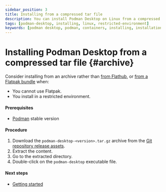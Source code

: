 ```yaml
---
sidebar_position: 3
title: Installing from a compressed tar file
description: You can install Podman Desktop on Linux from a compressed tar file.
tags: [podman-desktop, installing, linux, restricted-environment]
keywords: [podman desktop, podman, containers, installing, installation, linux, restricted-environment]
---
```


# Installing Podman Desktop from a compressed tar file {#archive}

Consider installing from an archive rather than [from Flathub](../linux-install), or [from a Flatpak bundle](installing-podman-desktop-from-a-flatpak-bundle) when:

- You cannot use Flatpak.
- You install in a restricted environment.

#### Prerequisites

- [Podman](https://podman.io/) stable version

#### Procedure

1. Download the
   `podman-desktop-<version>.tar.gz` archive from the [Git repository release assets](https://github.com/containers/podman-desktop/releases).
2. Extract the content.
3. Go to the extracted directory.
4. Double-click on the `podman-desktop` executable file.

#### Next steps

- [Getting started](/docs/getting-started)
